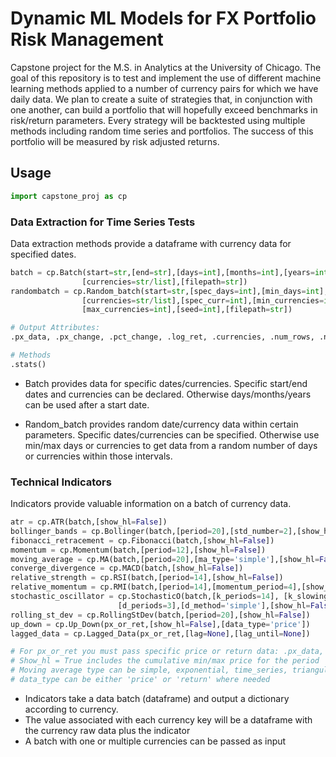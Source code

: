 # Dynamic ML Models for FX Portfolio Risk Management

Capstone project for the M.S. in Analytics at the University of Chicago. The goal of this repository is to test and implement the use of different machine learning methods applied to a number of currency pairs for which we have daily data. We plan to create a suite of strategies that, in conjunction with one another, can build a portfolio that will hopefully exceed benchmarks in risk/return parameters. Every strategy will be backtested using multiple methods including random time series and portfolios. The success of this portfolio will be measured by risk adjusted returns.

## Usage
```python
import capstone_proj as cp
```

### Data Extraction for Time Series Tests
Data extraction methods provide a dataframe with currency data for specified dates. 
```python
batch = cp.Batch(start=str,[end=str],[days=int],[months=int],[years=int],\
                [currencies=str/list],[filepath=str])
randombatch = cp.Random_batch(start=str,[spec_days=int],[min_days=int],[max_days=int],\
                [currencies=str/list],[spec_curr=int],[min_currencies=int],\
                [max_currencies=int],[seed=int],[filepath=str])

# Output Attributes:
.px_data, .px_change, .pct_change, .log_ret, .currencies, .num_rows, .num_cols

# Methods
.stats()
```
- Batch provides data for specific dates/currencies. Specific start/end dates and currencies can be declared. Otherwise days/months/years can be used after a start date.

- Random_batch provides random date/currency data within certain parameters. Specific dates/currencies can be specified. Otherwise use min/max days or currencies to get data from a random number of days or currencies within those intervals.

### Technical Indicators
Indicators provide valuable information on a batch of currency data. 
```python
atr = cp.ATR(batch,[show_hl=False])
bollinger_bands = cp.Bollinger(batch,[period=20],[std_number=2],[show_hl=False])
fibonacci_retracement = cp.Fibonacci(batch,[show_hl=False])
momentum = cp.Momentum(batch,[period=12],[show_hl=False])
moving_average = cp.MA(batch,[period=20],[ma_type='simple'],[show_hl=False])
converge_divergence = cp.MACD(batch,[show_hl=False])
relative_strength = cp.RSI(batch,[period=14],[show_hl=False])
relative_momentum = cp.RMI(batch,[period=14],[momentum_period=4],[show_hl=False])
stochastic_oscillator = cp.StochasticO(batch,[k_periods=14], [k_slowing_periods=1],\
                        [d_periods=3],[d_method='simple'],[show_hl=False])
rolling_st_dev = cp.RollingStDev(batch,[period=20],[show_hl=False])
up_down = cp.Up_Down(px_or_ret,[show_hl=False],[data_type='price'])
lagged_data = cp.Lagged_Data(px_or_ret,[lag=None],[lag_until=None])

# For px_or_ret you must pass specific price or return data: .px_data, .pct_change, .log_ret
# Show_hl = True includes the cumulative min/max price for the period
# Moving average type can be simple, exponential, time_series, triangular or variable
# data_type can be either 'price' or 'return' where needed
```
- Indicators take a data batch (dataframe) and output a dictionary according to currency. 
- The value associated with each currency key will be a dataframe with the currency raw data plus the indicator
- A batch with one or multiple currencies can be passed as input

